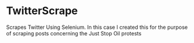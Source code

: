# TwitterScrape
Scrapes Twitter Using Selenium. In this case I created this for the purpose of scraping posts concerning the Just Stop Oil protests
